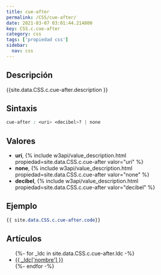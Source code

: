 ```yaml
---
title: cue-after
permalink: /CSS/cue-after/
date: 2021-03-07 03:01:44.214800
key: CSS.c.cue-after
category: css
tags: ['propiedad css']
sidebar: 
  nav: css
---
```


## Descripción
{{site.data.CSS.c.cue-after.description }}

## Sintaxis
~~~css
cue-after : <uri> <decibel>? | none
~~~

## Valores
* **uri**,  {% include w3api/value_description.html propiedad=site.data.CSS.c.cue-after valor="uri" %}
* **none**,  {% include w3api/value_description.html propiedad=site.data.CSS.c.cue-after valor="none" %}
* **decibel**,  {% include w3api/value_description.html propiedad=site.data.CSS.c.cue-after valor="decibel" %}

## Ejemplo
~~~css
{{ site.data.CSS.c.cue-after.code}}
~~~

## Artículos
<ul>
{%- for _ldc in site.data.CSS.c.cue-after.ldc -%}
   <li>
       <a href="{{_ldc['url'] }}">{{ _ldc['nombre'] }}</a>
   </li>
{%- endfor -%}
</ul>

